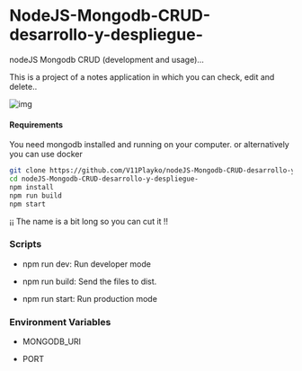 # NodeJS-Mongodb-CRUD-desarrollo-y-despliegue-

nodeJS Mongodb CRUD (development and usage)...

This is a project of a notes application in which you can check, edit and delete..

![img](https://i.imgur.com/4KC1mIr.png)

#### Requirements

You need mongodb installed and running on your computer. or alternatively you can use docker

```bash
git clone https://github.com/V11Playko/nodeJS-Mongodb-CRUD-desarrollo-y-despliegue-.git
cd nodeJS-Mongodb-CRUD-desarrollo-y-despliegue-
npm install
npm run build
npm start
```

¡¡ The name is a bit long so you can cut it !!

### Scripts

- npm run dev: Run developer mode

- npm run build: Send the files to dist.

- npm run start: Run production mode


### Environment Variables

- MONGODB_URI

- PORT